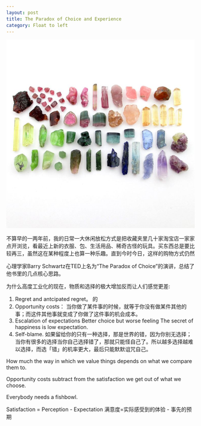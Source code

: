 ```yaml
---
layout: post
title: The Paradox of Choice and Experience
category: Float to left
---
```


![set](/images/minerals.jpg "minerals")

不算早的一两年前，我的日常一大休闲放松方式是把收藏夹里几十家淘宝店一家家点开浏览，看最近上新的衣服、包、生活用品、稀奇古怪的玩具。买东西总是要比较再三，虽然这在某种程度上也算一种乐趣。直到今时今日，这样的购物方式仍然


心理学家Barry Schwartz在TED上名为“The Paradox of Choice”的演讲，总结了他书里的几点核心思路。

为什么高度工业化的现在，物质和选择的极大增加反而让人们感觉更差:

1. Regret and antcipated regret。
	的
2. Opportunity costs：
	当你做了某件事的时候，就等于你没有做某件其他的事；而这件其他事就变成了你做了这件事的机会成本。
3. Escalation of expectations
	Better choice but worse feeling
	The secret of happiness is low expectation.
4. Self-blame.
	如果留给你的只有一种选择，那是世界的错，因为你别无选择；当你有很多的选择当你自己选择错了，那就只能怪自己了。所以越多选择越难以选择，而选「错」的机率更大，最后只能默默诅咒自己。


How much the way in which we value things depends on what we compare them to.

Opportunity costs subtract from the satisfaction we get out of what we choose.

Everybody needs a fishbowl.

Satisfaction = Perception - Expectation
满意度=实际感受到的体验 - 事先的预期 